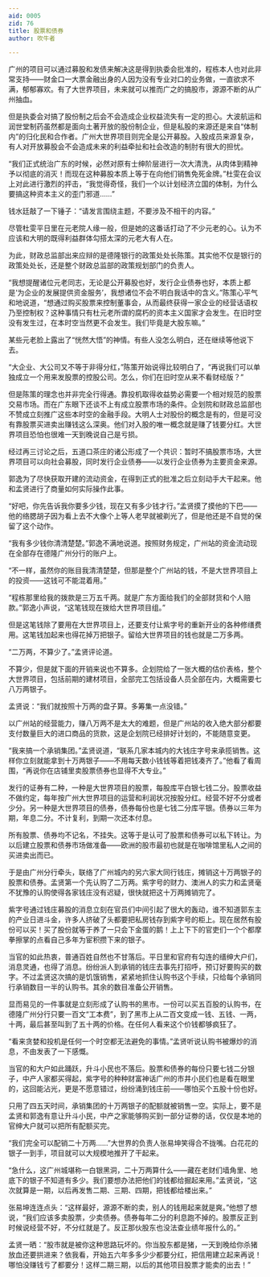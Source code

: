 ```yaml
---
aid: 0005
zid: 76
title: 股票和债券
author: 吹牛者

---
```




  广州的项目可以通过募股和发债来解决这是得到执委会批准的，程栋本人也对此非常支持——财金口一大票金融出身的人因为没有专业对口的业务做，一直欲求不满，郁郁寡欢。有了大世界项目，未来就可以推而广之的搞股市，源源不断的从广州抽血。

  但是执委会对搞了股份制之后会不会造成企业权益流失有一定的担心。大波航运和润世堂制药虽然都是面向土著开放的股份制企业，但是私股的来源还是来自“体制内”的归化民和合作者。广州大世界项目则完全是公开募股。入股成员来源复杂，有人对开放募股会不会造成未来的利益牵扯和社会改造的制肘有很大的担忧。

  “我们正式统治广东的时候，必然对原有士绅阶层进行一次大清洗，从肉体到精神予以彻底的消灭！而现在这种募股本质上等于在向他们销售免死金牌。”杜雯在会议上对此进行激烈的抨击，“我觉得奇怪，我们一个以计划经济立国的体制，为什么要搞这种资本主义的歪门邪道……”

  钱水廷敲了一下锤子：“请发言围绕主题，不要涉及不相干的内容。”

  尽管杜雯平日里在元老院人缘一般，但是她的这番话打动了不少元老的心。认为不应该和大明的既得利益群体勾搭太深的元老大有人在。

  为此，财政总监部出来应辩的是德隆银行的政策处处长陈策。其实他不仅是银行的政策处处长，还是整个财政总监部的政策规划部门的负责人。

  “我想提醒诸位元老同志，无论是公开募股也好，发行企业债券也好，本质上都是‘为企业的发展提供资金服务’，我想诸位不会不明白我话中的含义。”陈策心平气和地说道，“想通过购买股票来控制董事会，从而最终获得一家企业的经营话语权乃至控制权？这种事情只有杜元老所谓的腐朽的资本主义国家才会发生。在旧时空没有发生过，在本时空当然更不会发生。我们毕竟是大股东嘛。”

  某些元老脸上露出了“恍然大悟”的神情。有些人没怎么明白，还在继续等他说下去。

  “大企业、大公司又不等于非得分红，”陈策开始说得比较明白了，“再说我们可以单独成立一个用来发股票的控股公司。怎么，你们在旧时空从来不看财经版？”

  但是陈策的理念也并非完全行得通。靠投机取得收益势必需要一个相对规范的股票交易市场。而在广东眼下还谈不上有成立股票市场的条件。企划院和财政总监部也不赞成立刻推广这些本时空的金融手段。大明人士对股份的概念是有的，但是可没有靠股票买进卖出赚钱这么深奥。他们对入股的唯一概念就是赚了钱要分红。大世界项目恐怕也很难一天到晚说自己是亏损。

  经过再三讨论之后，五道口茶庄的诸公形成了一个共识：暂时不搞股票市场，大世界项目可以向社会募股，同时发行企业债券——以发行企业债券为主要资金来源。

  郭逸为了尽快获取开建的流动资金，在得到正式的批准之后立刻动手大干起来。他和孟贤进行了商量如何实际操作此事。

  “好吧，你先告诉我你要多少钱，现在又有多少钱才行。”孟贤摸了摸他的下巴——他的络腮胡子因为看上去不大像个上等人老早就被剃光了，但是他还是不自觉的保留了这个动作。

  “我有多少钱你清清楚楚。”郭逸不满地说道。按照财务规定，广州站的资金流动现在全部存在德隆广州分行的账户上。

  “不一样，虽然你的账目我清清楚楚，但那是整个广州站的钱，不是大世界项目上的投资——这钱可不能混着用。”

  “程栋那里给我的拨款是三万五千两。就是广东方面给我们的全部财货和个人赔款。”郭逸小声说，“这笔钱现在拨给大世界项目组。”

  但是这笔钱除了要用在大世界项目上，还要支付让紫字号的重新开业的各种修缮费用。这笔钱加起来也得花掉万把银子。留给大世界项目的钱也就是二万多两。

  “二万两，不算少了。”孟贤评论道。

  不算少，但是就下面的开销来说也不算多。企划院给了一张大概的估价表格，整个大世界项目，包括前期的建材项目，全部完工包括设备人员全部在内，大概需要七八万两银子。

  孟贤说：“我们就按照十万两的盘子算。多筹集一点没错。”

  以广州站的经营能力，赚八万两不是太大的难题，但是广州站的收入绝大部分都要支付数量巨大的进口商品的货款，这是企划院已经排好计划的，不能随意变更。

  “我来搞一个承销集团。”孟贤说道，“联系几家本城内的大钱庄字号来承揽销售。这样你立刻就能拿到十万两银子——不用每天数小钱钱等着把钱凑齐了。”他看了看周围，“再说你在店铺里卖股票债券也显得不大专业。”

  发行的证券有二种，一种是大世界项目的股票，每股库平白银七钱二分。股票收益不做约定，每年按广州大世界项目的运营和利润状况按股分红。经营不好不分或者少分。另一种是大世界项目的债券，债券每份也是七钱二分库平银。债券以三年为期，年息二分。不计复利，到期一次还本付息。

  所有股票、债券均不记名，不挂失。这等于是认可了股票和债券可以私下转让。为以后建立股票和债券市场做准备——欧洲的股市最初也就是在咖啡馆里私人之间的买进卖出而已。

  于是由广州分行牵头，联络了广州城内的另六家大同行钱庄，摊销这十万两银子的股票和债券。孟贤第一个先认购了二万两。紫字号的财力、澳洲人的实力和孟贤毫不犹豫的认购使得各家钱庄没有迟疑，很快就把这十万两摊销完了。

  紫字号通过钱庄募股的消息立刻在官员们中间引起了很大的轰动，谁不知道郭东主的产业日进斗金，许多人挤破了头都要把私房钱存到紫字号的柜上。现在居然有股份可以买！买了股份就等于养了一只会下金蛋的鹅！上上下下的官吏们一个个都摩拳擦掌的点看自己多年为宦积攒下来的银子。

  当官的如此热衷，普通百姓自然也不甘落后。平日里和官府有勾连的缙绅大户们，消息灵通，也得了消息。纷纷派人到承销的钱庄去事先打招呼，预订好要购买的数字。不过孟贤这次搞的是饥饿销售，紧紧地抓住认购书这个手续，只给每个承销同行承销数目一半的认购书。其余的数目准备公开销售。

  显而易见的一件事就是立刻形成了认购书的黑市。一份可以买五百股的认购书，在德隆广州分行只要一百文“工本费”，到了黑市上从二百文变成一钱、五钱、一两，十两，最后甚至叫到了五十两的价格。在任何人看来这个价钱都够疯狂了。

  “看来贪婪和投机是任何一个时空都无法避免的事情。”孟贤听说认购书被爆炒的消息，不由发表了一下感慨。

  当官的和大户如此踊跃，升斗小民也不落后。股票和债券的每份只要七钱二分银子，中产人家都买得起，紫字号的种种财富神话广州的市井小民们也是看在眼里的，这回能沾光，更是不愿意错过，纷纷涌到钱庄前——哪怕买个五股十份也好。

  只用了四五天时间，承销集团的十万两银子的配额就被销售一空。实际上，要不是孟贤和郭逸有意让升斗小民，中产之家能够购买到一部分证劵的话，仅仅是本地的官绅大户就可以把所有配额买完。

  “我们完全可以配销二十万两……”大世界的负责人张易坤笑得合不拢嘴。白花花的银子一到手，项目就可以大规模地推开了干起来。

  “急什么，这广州城堪称一白银黑洞，二十万两算什么——藏在老财们墙角里、地底下的银子不知道有多少。我们要想办法把他们的钱都给掘起来用。”孟贤说，“这次就算是一期，以后再发售二期、三期、四期，把钱都给楼出来。”

  张易坤连连点头：“这样最好，源源不断的卖，别人的钱用起来就是爽。”他想了想说，“我们应该多卖股票，少卖债券。债券每年二分的利息跑不掉的。股票反正到时候说经营不好，不分红就是了。反正那伙股东也没法查业绩年报什么的。”

  孟贤一晒：“股市就是被你这种思路玩坏的。你当股东都是猪，一天到晚给你杀猪放血还要拱进来？依我看，开始五六年多多少少都要分红，把信用建立起来再说！哪怕没赚钱亏了都要分！这样二期三期，以后的其他项目股票才能卖的出去！”



